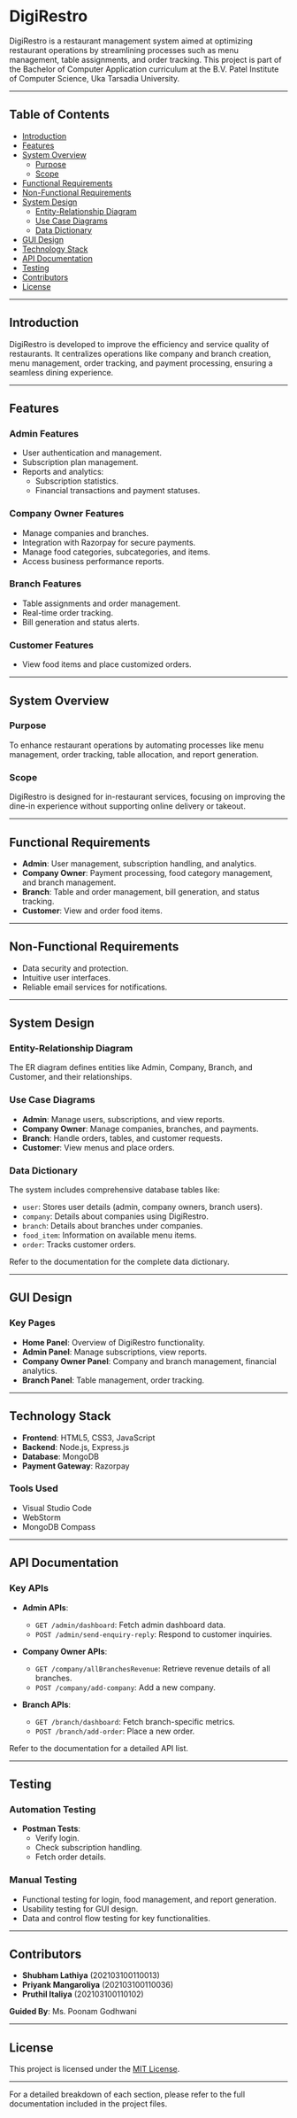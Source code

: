 # DigiRestro

DigiRestro is a restaurant management system aimed at optimizing restaurant operations by streamlining processes such as menu management, table assignments, and order tracking. This project is part of the Bachelor of Computer Application curriculum at the B.V. Patel Institute of Computer Science, Uka Tarsadia University.

---

## Table of Contents

- [Introduction](#introduction)
- [Features](#features)
- [System Overview](#system-overview)
  - [Purpose](#purpose)
  - [Scope](#scope)
- [Functional Requirements](#functional-requirements)
- [Non-Functional Requirements](#non-functional-requirements)
- [System Design](#system-design)
  - [Entity-Relationship Diagram](#entity-relationship-diagram)
  - [Use Case Diagrams](#use-case-diagrams)
  - [Data Dictionary](#data-dictionary)
- [GUI Design](#gui-design)
- [Technology Stack](#technology-stack)
- [API Documentation](#api-documentation)
- [Testing](#testing)
- [Contributors](#contributors)
- [License](#license)

---

## Introduction

DigiRestro is developed to improve the efficiency and service quality of restaurants. It centralizes operations like company and branch creation, menu management, order tracking, and payment processing, ensuring a seamless dining experience.

---

## Features

### Admin Features
- User authentication and management.
- Subscription plan management.
- Reports and analytics:
  - Subscription statistics.
  - Financial transactions and payment statuses.

### Company Owner Features
- Manage companies and branches.
- Integration with Razorpay for secure payments.
- Manage food categories, subcategories, and items.
- Access business performance reports.

### Branch Features
- Table assignments and order management.
- Real-time order tracking.
- Bill generation and status alerts.

### Customer Features
- View food items and place customized orders.

---

## System Overview

### Purpose

To enhance restaurant operations by automating processes like menu management, order tracking, table allocation, and report generation.

### Scope

DigiRestro is designed for in-restaurant services, focusing on improving the dine-in experience without supporting online delivery or takeout.

---

## Functional Requirements

- **Admin**: User management, subscription handling, and analytics.
- **Company Owner**: Payment processing, food category management, and branch management.
- **Branch**: Table and order management, bill generation, and status tracking.
- **Customer**: View and order food items.

---

## Non-Functional Requirements

- Data security and protection.
- Intuitive user interfaces.
- Reliable email services for notifications.

---

## System Design

### Entity-Relationship Diagram
The ER diagram defines entities like Admin, Company, Branch, and Customer, and their relationships.

### Use Case Diagrams
- **Admin**: Manage users, subscriptions, and view reports.
- **Company Owner**: Manage companies, branches, and payments.
- **Branch**: Handle orders, tables, and customer requests.
- **Customer**: View menus and place orders.

### Data Dictionary
The system includes comprehensive database tables like:
- `user`: Stores user details (admin, company owners, branch users).
- `company`: Details about companies using DigiRestro.
- `branch`: Details about branches under companies.
- `food_item`: Information on available menu items.
- `order`: Tracks customer orders.

Refer to the documentation for the complete data dictionary.

---

## GUI Design

### Key Pages
- **Home Panel**: Overview of DigiRestro functionality.
- **Admin Panel**: Manage subscriptions, view reports.
- **Company Owner Panel**: Company and branch management, financial analytics.
- **Branch Panel**: Table management, order tracking.

---

## Technology Stack

- **Frontend**: HTML5, CSS3, JavaScript
- **Backend**: Node.js, Express.js
- **Database**: MongoDB
- **Payment Gateway**: Razorpay

### Tools Used
- Visual Studio Code
- WebStorm
- MongoDB Compass

---

## API Documentation

### Key APIs
- **Admin APIs**:
  - `GET /admin/dashboard`: Fetch admin dashboard data.
  - `POST /admin/send-enquiry-reply`: Respond to customer inquiries.

- **Company Owner APIs**:
  - `GET /company/allBranchesRevenue`: Retrieve revenue details of all branches.
  - `POST /company/add-company`: Add a new company.

- **Branch APIs**:
  - `GET /branch/dashboard`: Fetch branch-specific metrics.
  - `POST /branch/add-order`: Place a new order.

Refer to the documentation for a detailed API list.

---

## Testing

### Automation Testing
- **Postman Tests**:
  - Verify login.
  - Check subscription handling.
  - Fetch order details.

### Manual Testing
- Functional testing for login, food management, and report generation.
- Usability testing for GUI design.
- Data and control flow testing for key functionalities.

---

## Contributors

- **Shubham Lathiya** (202103100110013)
- **Priyank Mangaroliya** (202103100110036)
- **Pruthil Italiya** (202103100110102)

**Guided By**: Ms. Poonam Godhwani

---

## License

This project is licensed under the [MIT License](LICENSE).

---

For a detailed breakdown of each section, please refer to the full documentation included in the project files.
